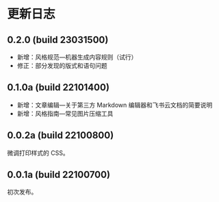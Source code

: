 # 更新日志

## 0.2.0 (build 23031500)

- 新增：风格规范—机器生成内容规则（试行）
- 修正：部分发现的版式和语句问题

## 0.1.0a (build 22101400)

- 新增：文章编辑—关于第三方 Markdown 编辑器和飞书云文档的简要说明
- 新增：风格指南—常见图片压缩工具

## 0.0.2a (build 22100800)

微调打印样式的 CSS。

## 0.0.1a (build 22100700)

初次发布。

